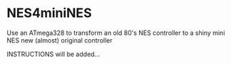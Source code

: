 # NES4miniNES

Use an ATmega328 to transform an old 80's NES controller to a shiny mini NES new (almost) original controller


INSTRUCTIONS will be added...

